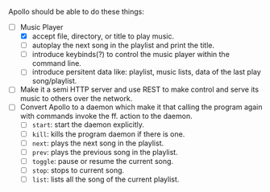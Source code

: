 Apollo should be able to do these things:
- [ ] Music Player
  - [x] accept file, directory, or title to play music.
  - [ ] autoplay the next song in the playlist and print the title.
  - [ ] introduce keybinds(?) to control the music player within the command line.
  - [ ] introduce persitent data like: playlist, music lists, data of the last play song/playlist.
- [ ] Make it a semi HTTP server and use REST to make control and serve its music to others over the network.
- [ ] Convert Apollo to a daemon which make it that calling the program again with commands invoke the ff. action to the daemon.
  - [ ] `start`: start the daemon explicitly.
  - [ ] `kill`: kills the program daemon if there is one.
  - [ ] `next`: plays the next song in the playlist.
  - [ ] `prev`: plays the previous song in the playlist.
  - [ ] `toggle`: pause or resume the current song.
  - [ ] `stop`: stops to current song.
  - [ ] `list`: lists all the song of the current playlist.
